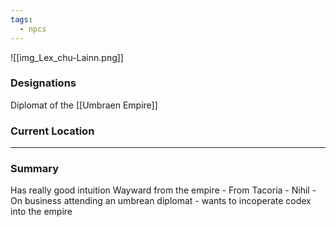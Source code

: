 ```yaml
---
tags:
  - npcs
---
```

![[img_Lex_chu-Lainn.png]]

### Designations
Diplomat of the [[Umbraen Empire]]

### Current Location


___
### Summary
Has really good intuition 
Wayward from the empire - From Tacoria - Nihil - On business attending an umbrean diplomat - wants to incoperate codex into the empire